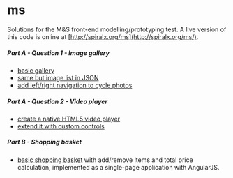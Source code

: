 # ms

Solutions for the M&amp;S front-end modelling/prototyping test. A live version of this code is online at [http://spiralx.org/ms](http://spiralx.org/ms/).


##### Part A - Question 1 - Image gallery

* [basic gallery](http://spiralx.org/ms/a1/a1.html)
* [same but image list in JSON](http://spiralx.org/ms/a1/a2.html)
* [add left/right navigation to cycle photos](http://spiralx.org/ms/a1/a3.html)

##### Part A - Question 2 - Video player

* [create a native HTML5 video player](http://spiralx.org/ms/a2/a4.html)
* [extend it with custom controls](http://spiralx.org/ms/a2/a5.html)

##### Part B - Shopping basket

* [basic shopping basket](http://spiralx.org/ms/b/dist/index.html) with add/remove items and total price calculation, implemented as a single-page application with AngularJS.
